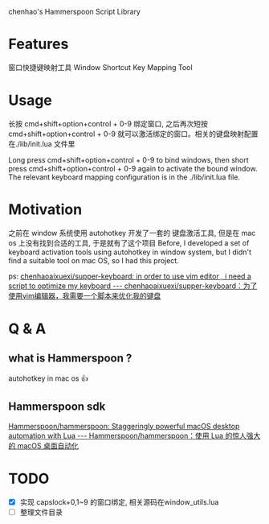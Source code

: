 chenhao's  Hammerspoon Script Library
# Features
窗口快捷键映射工具
Window Shortcut Key Mapping Tool
# Usage
长按 cmd+shift+option+control + 0-9 绑定窗口, 之后再次短按 cmd+shift+option+control + 0-9 就可以激活绑定的窗口。相关的键盘映射配置在./lib/init.lua 文件里

Long press cmd+shift+option+control + 0-9 to bind windows, then short press cmd+shift+option+control + 0-9 again to activate the bound window. The relevant keyboard mapping configuration is in the ./lib/init.lua file.
# Motivation
之前在 window 系统使用 autohotkey 开发了一套的 键盘激活工具, 但是在 mac os 上没有找到合适的工具, 于是就有了这个项目
Before, I developed a set of keyboard activation tools using autohotkey in window system, but I didn't find a suitable tool on mac OS, so I had this project.

ps: [chenhaoaixuexi/supper-keyboard: in order to use vim editor , i need a script to optimize my keyboard --- chenhaoaixuexi/supper-keyboard：为了使用vim编辑器，我需要一个脚本来优化我的键盘](https://github.com/chenhaoaixuexi/supper-keyboard)
# Q & A
## what is Hammerspoon ?
autohotkey in mac os 👍
## Hammerspoon sdk
[Hammerspoon/hammerspoon: Staggeringly powerful macOS desktop automation with Lua --- Hammerspoon/hammerspoon：使用 Lua 的惊人强大的 macOS 桌面自动化](https://github.com/Hammerspoon/hammerspoon)
# TODO
- [x] 实现 capslock+0,1~9 的窗口绑定, 相关源码在window_utils.lua
- [ ]  整理文件目录
